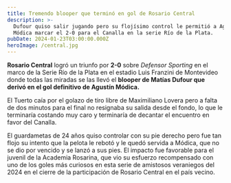 ```yaml
---
title: Tremendo blooper que terminó en gol de Rosario Central
description: >-
  Dufour quiso salir jugando pero su flojísimo control le permitió a Agustín
  Módica marcar el 2-0 para el Canalla en la serie Río de la Plata.
pubDate: 2024-01-23T03:00:00.000Z
heroImage: /central.jpg
---
```


**Rosario Central** logró un triunfo por **2-0** sobre *Defensor Sporting* en el marco de la Serie Río de la Plata en el estadio Luis Franzini de Montevideo donde todas las miradas se las llevó el **blooper de Matías Dufour que derivó en el gol definitivo de Agustín Módica.**

El Tuerto caía por el golazo de tiro libre de Maximiliano Lovera pero a falta de dos minutos para el final no resignaba su salida desde el fondo, lo que le terminaría costando muy caro y terminaría de decantar el encuentro en favor del Canalla.

El guardametas de 24 años quiso controlar con su pie derecho pero fue tan flojo su intento que la pelota le rebotó y le quedó servida a Módica, que no se dio por vencido y se lanzó a sus pies. El impacto fue favorable para el juvenil de la Academia Rosarina, que vio su esfuerzo recompensado con uno de los goles más curiosos en esta serie de amistosos veraniegos del 2024 en el cierre de la participación de Rosario Central en el país vecino.
